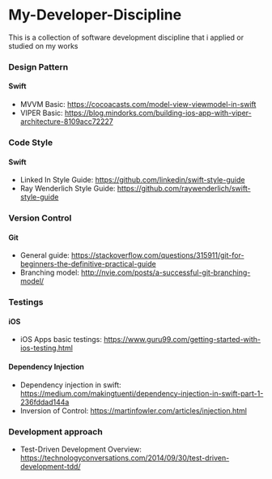 # My-Developer-Discipline
This is a collection of software development discipline that i applied or studied on my works

### Design Pattern
#### Swift
- MVVM Basic: https://cocoacasts.com/model-view-viewmodel-in-swift
- VIPER Basic: https://blog.mindorks.com/building-ios-app-with-viper-architecture-8109acc72227

### Code Style
#### Swift
- Linked In Style Guide: https://github.com/linkedin/swift-style-guide
- Ray Wenderlich Style Guide: https://github.com/raywenderlich/swift-style-guide

### Version Control
#### Git
- General guide: https://stackoverflow.com/questions/315911/git-for-beginners-the-definitive-practical-guide 
- Branching model: http://nvie.com/posts/a-successful-git-branching-model/

### Testings
#### iOS
- iOS Apps basic testings: https://www.guru99.com/getting-started-with-ios-testing.html
#### Dependency Injection
- Dependency injection in swift: https://medium.com/makingtuenti/dependency-injection-in-swift-part-1-236fddad144a
- Inversion of Control: https://martinfowler.com/articles/injection.html

### Development approach
- Test-Driven Development Overview: https://technologyconversations.com/2014/09/30/test-driven-development-tdd/

